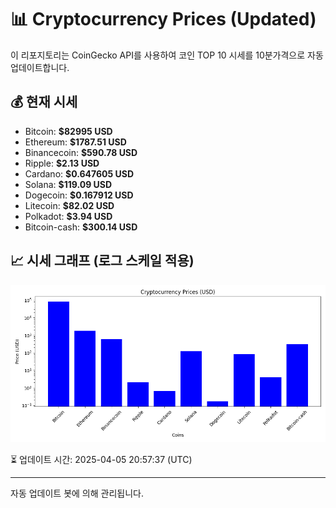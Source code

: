 
# 📊 Cryptocurrency Prices (Updated)

이 리포지토리는 CoinGecko API를 사용하여 코인 TOP 10 시세를 10분가격으로 자동 업데이트합니다.

## 💰 현재 시세
- Bitcoin: **$82995 USD**
- Ethereum: **$1787.51 USD**
- Binancecoin: **$590.78 USD**
- Ripple: **$2.13 USD**
- Cardano: **$0.647605 USD**
- Solana: **$119.09 USD**
- Dogecoin: **$0.167912 USD**
- Litecoin: **$82.02 USD**
- Polkadot: **$3.94 USD**
- Bitcoin-cash: **$300.14 USD**

## 📈 시세 그래프 (로그 스케일 적용)
![Crypto Prices](crypto_prices.png)

⏳ 업데이트 시간: 2025-04-05 20:57:37 (UTC)

---
자동 업데이트 봇에 의해 관리됩니다.
